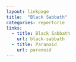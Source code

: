 ```yaml
---
layout: linkpage
title:  "Black Sabbath"
categories: repertorie
links:
  - title: Black Sabbath
    url: black-sabbath
  - title: Paranoid
    url: paranoid
---
```

